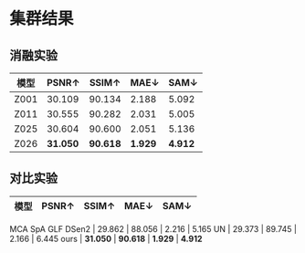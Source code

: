 # 集群结果 
## 消融实验  
模型 | PSNR↑ | SSIM↑  | MAE↓ | SAM↓ | 
--- | --- | --- | --- | --- |
Z001 | 30.109 | 90.134 | 2.188 | 5.092
Z011 | 30.555 | 90.282 | 2.031 | 5.005
Z025 | 30.604 | 90.600 | 2.051 | 5.136
Z026 | **31.050** | **90.618** | **1.929** | **4.912** 


## 对比实验  
模型 | PSNR↑ | SSIM↑  | MAE↓ | SAM↓ | 
--- | --- | --- | --- | --- |
MCA 
SpA 
GLF 
DSen2 | 29.862 | 88.056 | 2.216 | 5.165
UN | 29.373 | 89.745 | 2.166 | 6.445
ours |  **31.050** | **90.618** | **1.929** | **4.912** 
